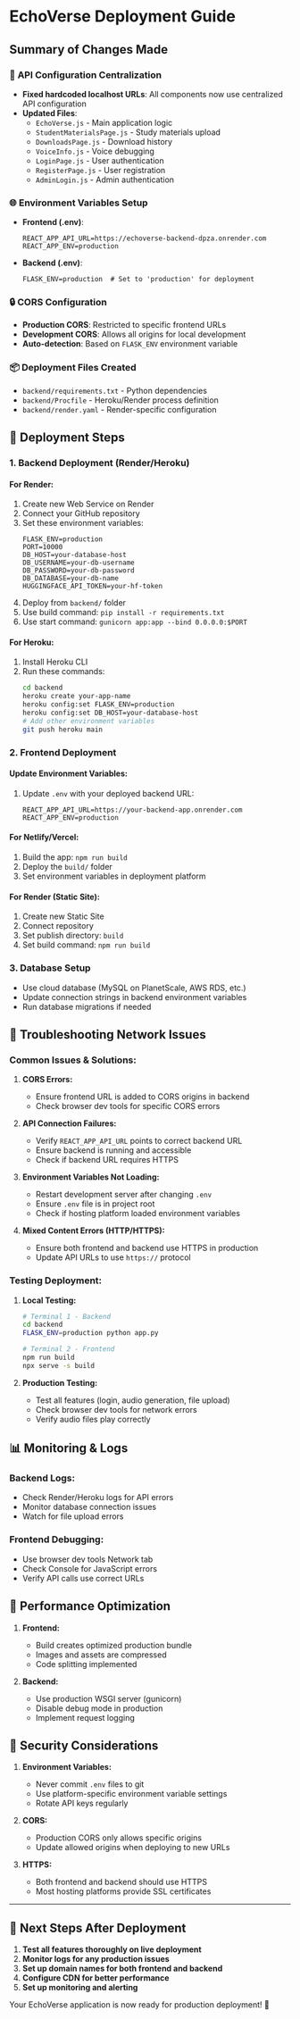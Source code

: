 # EchoVerse Deployment Guide

## Summary of Changes Made

### 🔧 **API Configuration Centralization**
- **Fixed hardcoded localhost URLs**: All components now use centralized API configuration
- **Updated Files**: 
  - `EchoVerse.js` - Main application logic
  - `StudentMaterialsPage.js` - Study materials upload
  - `DownloadsPage.js` - Download history
  - `VoiceInfo.js` - Voice debugging
  - `LoginPage.js` - User authentication
  - `RegisterPage.js` - User registration
  - `AdminLogin.js` - Admin authentication

### 🌐 **Environment Variables Setup**
- **Frontend (.env)**:
  ```
  REACT_APP_API_URL=https://echoverse-backend-dpza.onrender.com
  REACT_APP_ENV=production
  ```
- **Backend (.env)**:
  ```
  FLASK_ENV=production  # Set to 'production' for deployment
  ```

### 🔒 **CORS Configuration**
- **Production CORS**: Restricted to specific frontend URLs
- **Development CORS**: Allows all origins for local development
- **Auto-detection**: Based on `FLASK_ENV` environment variable

### 📦 **Deployment Files Created**
- `backend/requirements.txt` - Python dependencies
- `backend/Procfile` - Heroku/Render process definition
- `backend/render.yaml` - Render-specific configuration

## 🚀 Deployment Steps

### **1. Backend Deployment (Render/Heroku)**

#### **For Render:**
1. Create new Web Service on Render
2. Connect your GitHub repository
3. Set these environment variables:
   ```
   FLASK_ENV=production
   PORT=10000
   DB_HOST=your-database-host
   DB_USERNAME=your-db-username
   DB_PASSWORD=your-db-password
   DB_DATABASE=your-db-name
   HUGGINGFACE_API_TOKEN=your-hf-token
   ```
4. Deploy from `backend/` folder
5. Use build command: `pip install -r requirements.txt`
6. Use start command: `gunicorn app:app --bind 0.0.0.0:$PORT`

#### **For Heroku:**
1. Install Heroku CLI
2. Run these commands:
   ```bash
   cd backend
   heroku create your-app-name
   heroku config:set FLASK_ENV=production
   heroku config:set DB_HOST=your-database-host
   # Add other environment variables
   git push heroku main
   ```

### **2. Frontend Deployment**

#### **Update Environment Variables:**
1. Update `.env` with your deployed backend URL:
   ```
   REACT_APP_API_URL=https://your-backend-app.onrender.com
   REACT_APP_ENV=production
   ```

#### **For Netlify/Vercel:**
1. Build the app: `npm run build`
2. Deploy the `build/` folder
3. Set environment variables in deployment platform

#### **For Render (Static Site):**
1. Create new Static Site
2. Connect repository
3. Set publish directory: `build`
4. Set build command: `npm run build`

### **3. Database Setup**
- Use cloud database (MySQL on PlanetScale, AWS RDS, etc.)
- Update connection strings in backend environment variables
- Run database migrations if needed

## 🔧 Troubleshooting Network Issues

### **Common Issues & Solutions:**

1. **CORS Errors:**
   - Ensure frontend URL is added to CORS origins in backend
   - Check browser dev tools for specific CORS errors

2. **API Connection Failures:**
   - Verify `REACT_APP_API_URL` points to correct backend URL
   - Ensure backend is running and accessible
   - Check if backend URL requires HTTPS

3. **Environment Variables Not Loading:**
   - Restart development server after changing `.env`
   - Ensure `.env` file is in project root
   - Check if hosting platform loaded environment variables

4. **Mixed Content Errors (HTTP/HTTPS):**
   - Ensure both frontend and backend use HTTPS in production
   - Update API URLs to use `https://` protocol

### **Testing Deployment:**
1. **Local Testing:**
   ```bash
   # Terminal 1 - Backend
   cd backend
   FLASK_ENV=production python app.py

   # Terminal 2 - Frontend
   npm run build
   npx serve -s build
   ```

2. **Production Testing:**
   - Test all features (login, audio generation, file upload)
   - Check browser dev tools for network errors
   - Verify audio files play correctly

## 📊 **Monitoring & Logs**

### **Backend Logs:**
- Check Render/Heroku logs for API errors
- Monitor database connection issues
- Watch for file upload errors

### **Frontend Debugging:**
- Use browser dev tools Network tab
- Check Console for JavaScript errors
- Verify API calls use correct URLs

## 🎯 **Performance Optimization**

1. **Frontend:**
   - Build creates optimized production bundle
   - Images and assets are compressed
   - Code splitting implemented

2. **Backend:**
   - Use production WSGI server (gunicorn)
   - Disable debug mode in production
   - Implement request logging

## 🔐 **Security Considerations**

1. **Environment Variables:**
   - Never commit `.env` files to git
   - Use platform-specific environment variable settings
   - Rotate API keys regularly

2. **CORS:**
   - Production CORS only allows specific origins
   - Update allowed origins when deploying to new URLs

3. **HTTPS:**
   - Both frontend and backend should use HTTPS
   - Most hosting platforms provide SSL certificates

---

## 🚨 **Next Steps After Deployment**

1. **Test all features thoroughly on live deployment**
2. **Monitor logs for any production issues**
3. **Set up domain names for both frontend and backend**
4. **Configure CDN for better performance**
5. **Set up monitoring and alerting**

Your EchoVerse application is now ready for production deployment! 🎉
